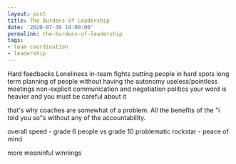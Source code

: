```yaml
---
layout: post
title: The Burdens of Leadership
date: '2020-07-30 19:00:00'
permalink: the-burdens-of-leadership
tags:
- team coordination
- leadership
---
```




Hard feedbacks
Loneliness
in-team fights
putting people in hard spots
long term planning of people without having the autonomy
useless/pointless meetings
non-explicit communication and negotiation
politics
your word is heavier and you must be careful about it

that's why coaches are somewhat of a problem. All the benefits of the "i told you so"s without any of the accountability.

overall speed - grade 6 people vs grade 10 problematic rockstar  - peace of mind

more meaninful winnings

